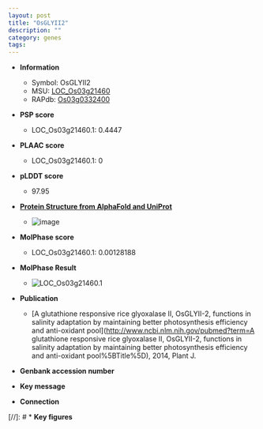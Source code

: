 ```yaml
---
layout: post
title: "OsGLYII2"
description: ""
category: genes
tags: 
---
```


* **Information**  
    + Symbol: OsGLYII2  
    + MSU: [LOC_Os03g21460](http://rice.plantbiology.msu.edu/cgi-bin/ORF_infopage.cgi?orf=LOC_Os03g21460)  
    + RAPdb: [Os03g0332400](http://rapdb.dna.affrc.go.jp/viewer/gbrowse_details/irgsp1?name=Os03g0332400)  

* **PSP score**  
    + LOC_Os03g21460.1: 0.4447 

* **PLAAC score**  
    + LOC_Os03g21460.1: 0 

* **pLDDT score**
    + 97.95

* **[Protein Structure from AlphaFold and UniProt](https://www.uniprot.org/uniprotkb/Q10LW8/entry#structure)**
    + ![image](https://ricepsp.github.io/images/Q1/AF-Q10LW8-F1.png)

* **MolPhase score**
    + LOC_Os03g21460.1: 0.00128188

* **MolPhase Result**
    + ![LOC_Os03g21460.1](https://304243504.github.io/Pictures/LOC_Os03g/LOC_Os03g21460.1.png)

* **Publication**  
    + [A glutathione responsive rice glyoxalase II, OsGLYII-2, functions in salinity adaptation by maintaining better photosynthesis efficiency and anti-oxidant pool](http://www.ncbi.nlm.nih.gov/pubmed?term=A glutathione responsive rice glyoxalase II, OsGLYII-2, functions in salinity adaptation by maintaining better photosynthesis efficiency and anti-oxidant pool%5BTitle%5D), 2014, Plant J.

* **Genbank accession number**  

* **Key message**  

* **Connection**  

[//]: # * **Key figures**  


